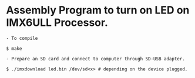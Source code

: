 # Assembly Program to turn on LED on IMX6ULL Processor.
	- To compile

	$ make

	- Prepare an SD card and connect to computer through SD-USB adapter.

	$ ./imxdownload led.bin /dev/sd<x> # depending on the device plugged.
